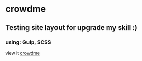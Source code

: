 # crowdme
## Testing site layout for upgrade my skill :)

### using: Gulp, SCSS


view it  [crowdme](https://mishelinus.github.io/crowdme/)
